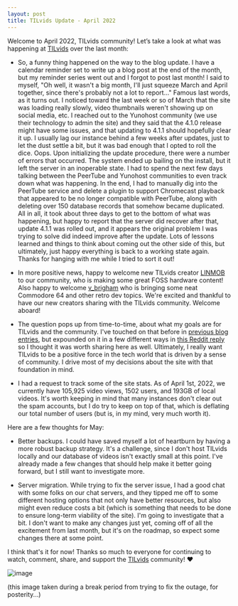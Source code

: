 ```yaml
---
layout: post
title: TILvids Update - April 2022
---
```


Welcome to April 2022, TILvids community! Let’s take a look at what was happening at [TILvids](https://tilvids.com) over the last month:

- So, a funny thing happened on the way to the blog update. I have a calendar reminder set to write up a blog post at the end of the month, but my reminder series went out and I forgot to post last month! I said to myself, "Oh well, it wasn't a big month, I'll just squeeze March and April together, since there's probably not a lot to report..." Famous last words, as it turns out. I noticed toward the last week or so of March that the site was loading really slowly, video thumbnails weren't showing up on social media, etc. I reached out to the Yunohost community (we use their technology to admin the site) and they said that the 4.1.0 release might have some issues, and that updating to 4.1.1 should hopefully clear it up. I usually lag our instance behind a few weeks after updates, just to let the dust settle a bit, but it was bad enough that I opted to roll the dice. Oops. Upon initializing the update procedure, there were a number of errors that occurred. The system ended up bailing on the install, but it left the server in an inoperable state. I had to spend the next few days talking between the PeerTube and Yunohost communities to even track down what was happening. In the end, I had to manually dig into the PeerTube service and delete a plugin to support Chromecast playback that appeared to be no longer compatible with PeerTube, along with deleting over 150 database records that somehow became duplicated. All in all, it took about three days to get to the bottom of what was happening, but happy to report that the server did recover after that, update 4.1.1 was rolled out, and it appears the original problem I was trying to solve did indeed improve after the update. Lots of lessons learned and things to think about coming out the other side of this, but ultimately, just happy everything is back to a working state again. Thanks for hanging with me while I tried to sort it out!

- In more positive news, happy to welcome new TILvids creator [LINMOB](https://tilvids.com/a/linmob/video-channels) to our community, who is making some great FOSS hardware content! Also happy to welcome [v_brigham](https://tilvids.com/c/v_brigham_channel) who is bringing some neat Commodore 64 and other retro dev topics. We're excited and thankful to have our new creators sharing with the TILvids community. Welcome aboard!

- The question pops up from time-to-time, about what my goals are for TILvids and the community. I've touched on that before in [previous blog entries](https://blog.tilvids.com/TILvids-Update-May-2021/), but expounded on it in a few different ways in [this Reddit reply](https://www.reddit.com/r/tilvids/comments/tr65yr/2_questions_about_tilvids/) so I thought it was worth sharing here as well. Ultimately, I really want TILvids to be a positive force in the tech world that is driven by a sense of community. I drive most of my decisions about the site with that foundation in mind.

- I had a request to track some of the site stats. As of April 1st, 2022, we currently have 105,925 video views, 1502 users, and 193GB of local videos. It's worth keeping in mind that many instances don't clear out the spam accounts, but I do try to keep on top of that, which is deflating our total number of users (but is, in my mind, very much worth it).

Here are a few thoughts for May:

- Better backups. I could have saved myself a lot of heartburn by having a more robust backup strategy. It's a challenge, since I don't host TILvids locally and our database of videos isn't exactly small at this point. I've already made a few changes that should help make it better going forward, but I still want to investigate more.

- Server migration. While trying to fix the server issue, I had a good chat with some folks on our chat servers, and they tipped me off to some different hosting options that not only have better resources, but also might even reduce costs a bit (which is something that needs to be done to ensure long-term viability of the site). I'm going to investigate that a bit. I don't want to make any changes just yet, coming off of all the excitement from last month, but it's on the roadmap, so expect some changes there at some point.

I think that's it for now! Thanks so much to everyone for continuing to watch, comment, share, and support the [TILvids](https://tilvids.com) community! ❤️

![image](https://user-images.githubusercontent.com/69435791/161336613-36445ba5-43bb-4d34-9311-725c94d4e6a0.png)

(this image taken during a break period from trying to fix the outage, for posterity...)
